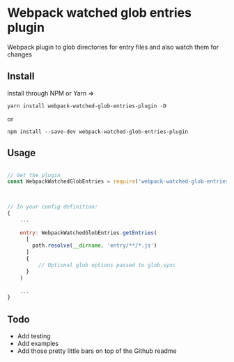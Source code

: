 # Webpack watched glob entries plugin
Webpack plugin to glob directories for entry files and also watch them for changes


## Install

Install through NPM or Yarn =>

`yarn install webpack-watched-glob-entries-plugin -D`

or

`npm install --save-dev webpack-watched-glob-entries-plugin` 


## Usage

```js

// Get the plugin
const WebpackWatchedGlobEntries = require('webpack-watched-glob-entries-plugin');


 
// In your config definition:
{
    ...
    
    entry: WebpackWatchedGlobEntries.getEntries(
      [
        path.resolve(__dirname, 'entry/**/*.js')
      ]
      {
          // Optional glob options passed to glob.sync
      }
    )
    
    ...
}

```


## Todo

- Add testing
- Add examples
- Add those pretty little bars on top of the Github readme
